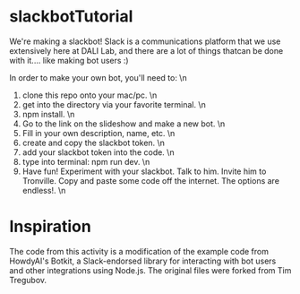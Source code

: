# slackbotTutorial

We're making a slackbot! Slack is a communications platform that we use extensively here at DALI Lab, and there are a lot of things thatcan be done with it.... like making bot users :)

In order to make your own bot, you'll need to: \n
1. clone this repo onto your mac/pc. \n
2. get into the directory via your favorite terminal. \n
3. npm install. \n
4. Go to the link on the slideshow and make a new bot. \n
5. Fill in your own description, name, etc. \n
6. create and copy the slackbot token. \n
4. add your slackbot token into the code. \n
5. type into terminal: npm run dev. \n
6. Have fun! Experiment with your slackbot. Talk to him. Invite him to Tronville. Copy and paste some code off the internet. The options are endless!. \n

# Inspiration
The code from this activity is a modification of the example code from HowdyAI's Botkit, a Slack-endorsed library for interacting with bot users and other integrations using Node.js.
The original files were forked from Tim Tregubov.
